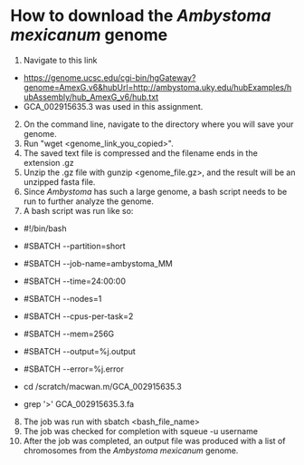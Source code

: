 # How to download the _Ambystoma mexicanum_ genome 

1. Navigate to this link
  - https://genome.ucsc.edu/cgi-bin/hgGateway?genome=AmexG.v6&hubUrl=http://ambystoma.uky.edu/hubExamples/hubAssembly/hub_AmexG_v6/hub.txt
  - GCA_002915635.3 was used in this assignment. 
2. On the command line, navigate to the directory where you will save your genome. 
3. Run "wget <genome_link_you_copied>".
4. The saved text file is compressed and the filename ends in the extension .gz 
5. Unzip the .gz file with gunzip <genome_file.gz>, and the result will be an unzipped fasta file.
6. Since _Ambystoma_ has such a large genome, a bash script needs to be run to further analyze the genome. 
7. A bash script was run like so:

-  #!/bin/bash
- #SBATCH --partition=short
- #SBATCH --job-name=ambystoma_MM
- #SBATCH --time=24:00:00
- #SBATCH --nodes=1
- #SBATCH --cpus-per-task=2
- #SBATCH --mem=256G
- #SBATCH --output=%j.output
- #SBATCH --error=%j.error

- cd /scratch/macwan.m/GCA_002915635.3
- grep '>' GCA_002915635.3.fa

8. The job was run with sbatch <bash_file_name>
9. The job was checked for completion with squeue -u username
10. After the job was completed, an output file was produced with a list of chromosomes from the _Ambystoma mexicanum_ genome. 
